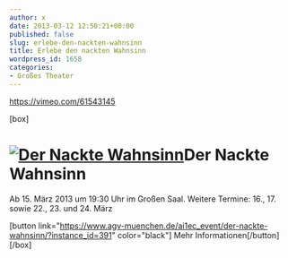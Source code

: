 ```yaml
---
author: x
date: 2013-03-12 12:50:21+00:00
published: false
slug: erlebe-den-nackten-wahnsinn
title: Erlebe den nackten Wahnsinn
wordpress_id: 1658
categories:
- Großes Theater
---
```


https://vimeo.com/61543145

[box]

# [![Der Nackte Wahnsinn](https://www.agv-muenchen.de/wp-content/uploads/2012/10/Der-Nackte-Wahnsinn-2013.png)](https://www.agv-muenchen.de/ai1ec_event/der-nackte-wahnsinn/?instance_id=391)Der Nackte Wahnsinn

Ab 15. März 2013 um 19:30 Uhr im Großen Saal.
Weitere Termine: 16., 17. sowie 22., 23. und 24. März

[button link="https://www.agv-muenchen.de/ai1ec_event/der-nackte-wahnsinn/?instance_id=391" color="black"] Mehr Informationen[/button]
[/box]
